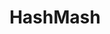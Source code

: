 ---
layout: post
title: HashMash
site: http://hashmash.me/
image: /lib/img/projects/hashmash.jpg
creator: 
  - name: Matt Ruzicka
    school: NYU
    twitter: mattruzicka
    eboard: true
    current: false
    role:
    - everything
launchdate:
demodays: false
inactive: true
---